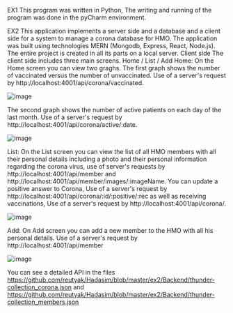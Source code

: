 EX1
This program was written in Python,
The writing and running of the program was done in the pyCharm environment.

EX2
This application implements a server side and a database and a client side for a system to manage a corona database for HMO. The application was built using technologies MERN (Mongodb, Express, React, Node.js). The entire project is created in all its parts on a local server. Client side The client side includes three main screens. Home / List / Add Home: On the Home screen you can view two graghs. The first graph shows the number of vaccinated versus the number of unvaccinated. Use of a server's request by http://localhost:4001/api/corona/vaccinated.

![image](https://github.com/reutyak/Hadasim/assets/109149486/03320756-d9f7-4f3f-89e5-5a8f00655f9c)

The second graph shows the number of active patients on each day of the last month. Use of a server's request by http://localhost:4001/api/corona/active/:date.

![image](https://github.com/reutyak/Hadasim/assets/109149486/4a183446-6d02-4d7e-9389-afb84748d7ee)

List: On the List screen you can view the list of all HMO members with all their personal details including a photo and their personal information regarding the corona virus, use of server's requests by http://localhost:4001/api/member and http://localhost:4001/api/member/images/:imageName. You can update a positive answer to Corona, Use of a server's request by http://localhost:4001/api/corona/:id/:positive/:rec as well as receiving vaccinations, Use of a server's request by http://localhost:4001/api/corona/.

![image](https://github.com/reutyak/Hadasim/assets/109149486/cd9a5b98-d7d6-43c3-9a23-fa4e40d0556e)

Add: On Add screen you can add a new member to the HMO with all his personal details. Use of a server's request by http://localhost:4001/api/member

![image](https://github.com/reutyak/Hadasim/assets/109149486/9a2113d1-a384-499f-978e-d75e4d12660e)

You can see a detailed API in the files https://github.com/reutyak/Hadasim/blob/master/ex2/Backend/thunder-collection_corona.json and https://github.com/reutyak/Hadasim/blob/master/ex2/Backend/thunder-collection_members.json
